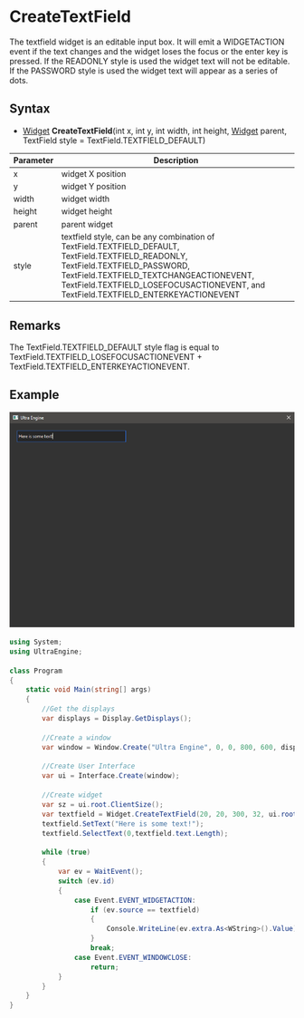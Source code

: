 # CreateTextField

The textfield widget is an editable input box. It will emit a WIDGETACTION event if the text changes and the widget loses the focus or the enter key is pressed. If the READONLY style is used the widget text will not be editable. If the PASSWORD style is used the widget text will appear as a series of dots.

## Syntax

- [Widget](Widget.md) **CreateTextField**(int x, int y, int width, int height, [Widget](Widget.md) parent, TextField style = TextField.TEXTFIELD_DEFAULT)

| Parameter | Description |
| --- | --- |
| x | widget X position |
| y | widget Y position |
| width | widget width |
| height | widget height |
| parent | parent widget |
| style | textfield style, can be any combination of TextField.TEXTFIELD_DEFAULT, TextField.TEXTFIELD_READONLY, TextField.TEXTFIELD_PASSWORD, TextField.TEXTFIELD_TEXTCHANGEACTIONEVENT, TextField.TEXTFIELD_LOSEFOCUSACTIONEVENT, and TextField.TEXTFIELD_ENTERKEYACTIONEVENT |

## Remarks

The TextField.TEXTFIELD_DEFAULT style flag is equal to TextField.TEXTFIELD_LOSEFOCUSACTIONEVENT + TextField.TEXTFIELD_ENTERKEYACTIONEVENT.

## Example

![CreateTextField](https://github.com/Leadwerks/Documentation/raw/master/Images/CreateTextField.png)

```csharp
using System;
using UltraEngine;

class Program
{
    static void Main(string[] args)
    {
        //Get the displays
        var displays = Display.GetDisplays();

        //Create a window
        var window = Window.Create("Ultra Engine", 0, 0, 800, 600, displays[0]);

        //Create User Interface
        var ui = Interface.Create(window);

        //Create widget
        var sz = ui.root.ClientSize();
        var textfield = Widget.CreateTextField(20, 20, 300, 32, ui.root);
        textfield.SetText("Here is some text!");
        textfield.SelectText(0,textfield.text.Length);

        while (true)
        {
            var ev = WaitEvent();
            switch (ev.id)
            {
                case Event.EVENT_WIDGETACTION:
                    if (ev.source == textfield)
                    {
                        Console.WriteLine(ev.extra.As<WString>().Value);
                    }
                    break;        
                case Event.EVENT_WINDOWCLOSE:
                    return;
            }
        }
    }
}
```